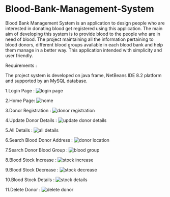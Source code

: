 # Blood-Bank-Management-System

Blood Bank Management System is an application to design people who are interested in donating blood get registered using this application. The main aim of developing this system is to provide blood to the people who are in need of blood. The project maintaining all the information pertaining to blood donors, different blood groups available in each blood bank and help them manage in a better way. This application intended with simplicity and user friendly.

Requirements : 

The project system is developed on java frame, NetBeans IDE 8.2 
platform and supported by an MySQL database.
              
1.Login Page :
![login page](https://user-images.githubusercontent.com/96612997/147398272-d98f0a15-be00-4f78-92cd-6d86a229df00.png)

2.Home Page:
![home](https://user-images.githubusercontent.com/96612997/147398300-bc278dcd-f4ef-4821-867a-ac80de84a287.png)

3.Donor Registration :
![donor registration](https://user-images.githubusercontent.com/96612997/147398302-3cd6e517-11b4-428c-9132-78f13df1ab49.png)

4.Update Donor Details :
![update donor details](https://user-images.githubusercontent.com/96612997/147398305-5edc3a7f-e791-4fb4-a8b2-15b3c0d6a804.png)

5.All Details :
![all details](https://user-images.githubusercontent.com/96612997/147398307-1c62ec74-e0f0-4474-8912-2747374ac735.png)

6.Search Blood Donor Address :
![donor location](https://user-images.githubusercontent.com/96612997/147398311-3f6dbe30-728f-4d02-a648-29a41e80e0f6.png)

7.Search Donor Blood Group :
![blood group](https://user-images.githubusercontent.com/96612997/147398315-8ce0d37b-e6d1-421b-8138-8def45b18694.png)

8.Blood Stock Increase :
![stock increase](https://user-images.githubusercontent.com/96612997/147398321-b2603260-f1ee-4476-98b3-e598e5d66e32.png)

9.Blood Stock Decrease :
![stock decrease](https://user-images.githubusercontent.com/96612997/147398324-7c20fa62-730b-4c93-a6de-b01f53610919.png)

10.Blood Stock Details :
![stock details](https://user-images.githubusercontent.com/96612997/147398326-09771aec-e404-4d15-a8c7-8a20f4b1ab71.png)

11.Delete Donor :
![delete donor](https://user-images.githubusercontent.com/96612997/147398331-00334031-cc1c-4d7d-af55-35370d80770d.png)
